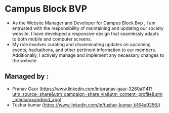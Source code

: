 # Campus Block BVP
   - As the Website Manager and Developer for Campus Block Bvp , I am entrusted with the responsibility of maintaining and updating our society website. I have developed a responsive design that seamlessly adapts to both mobile and computer screens.
   - My role involves curating and disseminating updates on upcoming events, hackathons, and other pertinent information to our members. Additionally, I actively manage and implement any necessary changes to the website.

##  Managed by :
   - Pranav Gaur (https://www.linkedin.com/in/pranav-gaur-3260a1141?utm_source=share&utm_campaign=share_via&utm_content=profile&utm_medium=android_app)
   - Tushar kumar (https://www.linkedin.com/in/tushar-kumar-b164a9256/)
